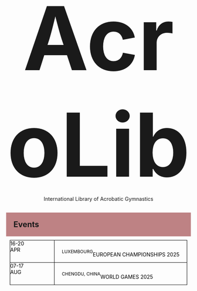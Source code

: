# AcroLib

International Library of Acrobatic Gymnastics

<!--
![acrolib-splash](assets/Reading-Acrobats-Refined-Colorised.png)
{: .invert }-->

## Events

<ul class="events">
  <li><time>16-20 <br> APR</time> <span>Luxembourg</span> <br> European Championships 2025</li>
  <li><time>07-17 <br> AUG</time> <span>Chengdu, China</span> <br> World Games 2025</li>
</ul>

<style>
  h1 {
    font-size: 25vw;
    text-align: center;
    padding-bottom: 0;
    padding-top: 0;
    margin: 0;
    margin-bottom: -20px;
  }

  p {
    text-align: center;
  }

  .up {
    display: none;
  }

  h2 {
    background: #be8284;
    padding: 20px;
    margin-bottom: -10px;
  }

  .events {
    background: var(--highlight);
    color: black;
    list-style: none;
    padding: 20px;
    margin: 0 -10px;
  }
    .events ul {
      list-style: none;
      padding: 10px;
      margin: 0 -10px;
    }
    .events li {
      border: 1px solid;
      text-transform: uppercase;
      height: 60px;
      display: flex;
      align-items: center;
      margin-bottom: -1px;
    }
    .events time {
      font-style: normal;
      border-right: 1px solid;
      padding-right: 20px;
      height: 100%;
      margin-right: 20px;
      width: 100px;
    }
    .events span {
      font-size: 12px;
    }

  main {
    padding-bottom: 0;
  }

  footer {
    display: none;
  }
</style>
